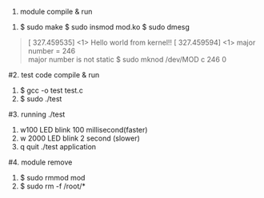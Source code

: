 1. module compile & run

1) $   sudo make
 $   sudo insmod mod.ko
 $   sudo dmesg
>[  327.459535] <1> Hello world from kernel!!
[  327.459594] <1> major number = 246    
> major number is not static
 $   sudo mknod /dev/MOD c 246 0
 

#2. test code compile & run
1) $   gcc -o test test.c
2) $   sudo ./test


#3. running ./test
1) w100
 LED blink 100 millisecond(faster)
2) w 2000
 LED blink 2 second (slower)
3) q
 quit ./test application


#4. module remove
1) $    sudo rmmod mod
2) $    sudo rm -f /root/*


